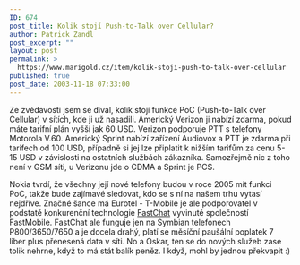 ```yaml
---
ID: 674
post_title: Kolik stojí Push-to-Talk over Cellular?
author: Patrick Zandl
post_excerpt: ""
layout: post
permalink: >
  https://www.marigold.cz/item/kolik-stoji-push-to-talk-over-cellular
published: true
post_date: 2003-11-18 07:33:00
---
```

<P>Ze zvědavosti jsem se díval, kolik stojí funkce PoC (Push-to-Talk over Cellular) v sítích, kde ji už nasadili. Americký Verizon ji nabízí zdarma, pokud máte tarifní plán vyšší jak 60 USD. Verizon podporuje PTT s telefony Motorola V.60. Americký Sprint nabízí zařízení Audiovox a PTT je zdarma při tarifech od 100 USD, případně si jej lze připlatit k nižším tarifům za cenu 5-15 USD v závislosti na ostatních službách zákazníka. Samozřejmě nic z toho není v GSM síti, u Verizonu jde o CDMA a Sprint je PCS.</P>
<P>Nokia tvrdí, že všechny její nové telefony budou v roce 2005 mít funkci PoC, takže bude zajímavé sledovat, kdo se s ní na našem trhu vytasí nejdříve. Značné šance má Eurotel - T-Mobile je ale podporovatel v podstatě konkurenční technologie <A href="http://www.fastchat.com/" target=_blank>FastChat</A> vyvinuté společností FastMobile. FastChat ale funguje jen na Symbian telefonech P800/3650/7650 a je docela drahý, platí se měsíční paušální poplatek 7 liber plus přenesená data v síti. No a Oskar, ten se do nových služeb zase tolik nehrne, když to má stát balík peněz. I když, mohl by jednou překvapit :)</P>